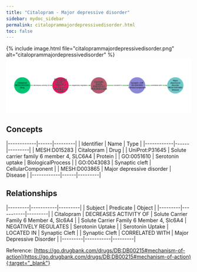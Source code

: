 ```yaml
---
title: "Citalopram - Major depressive disorder"
sidebar: mydoc_sidebar
permalink: citaloprammajordepressivedisorder.html
toc: false 
---
```


{% include image.html file="citaloprammajordepressivedisorder.png" alt="citaloprammajordepressivedisorder" %}![Path Visualization](/images/citaloprammajordepressivedisorder.png)

## Concepts

|------------|------|---------|
| Identifier | Name | Type    |
|------------|------|---------|
| MESH:D015283 | Citalopram | Drug |
| UniProt:P31645 | Solute carrier family 6 member 4, SLC6A4 | Protein |
| GO:0051610 | Serotonin uptake | BiologicalProcess |
| GO:0043083 | Synaptic cleft | CellularComponent |
| MESH:D003865 | Major depressive disorder | Disease |
|------------|------|---------|

## Relationships

|---------|-----------|---------|
| Subject | Predicate | Object  |
|---------|-----------|---------|
| Citalopram | DECREASES ACTIVITY OF | Solute Carrier Family 6 Member 4, Slc6A4 |
| Solute Carrier Family 6 Member 4, Slc6A4 | NEGATIVELY REGULATES | Serotonin Uptake |
| Serotonin Uptake | LOCATED IN | Synaptic Cleft |
| Synaptic Cleft | CORRELATED WITH | Major Depressive Disorder |
|---------|-----------|---------|

Reference: [https://go.drugbank.com/drugs/DB:DB00215#mechanism-of-action](https://go.drugbank.com/drugs/DB:DB00215#mechanism-of-action){:target="_blank"}